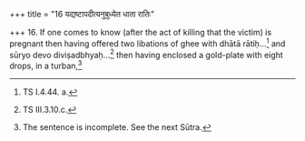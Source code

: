 +++
title = "16 यद्यष्टापदीत्यनुबुध्येत धाता रातिः"

+++
16. If one comes to know (after the act of killing that the victim) is pregnant then having offered two libations of ghee with dhātā rātiḥ...[^1] and sūryo devo diviṣadbhyaḥ...[^2] then having enclosed a gold-plate with eight drops, in a turban,[^3]   


[^1]: TS I.4.44. a.  

[^2]: TS III.3.10.c.  

[^3]: The sentence is incomplete. See the next Sūtra.  
